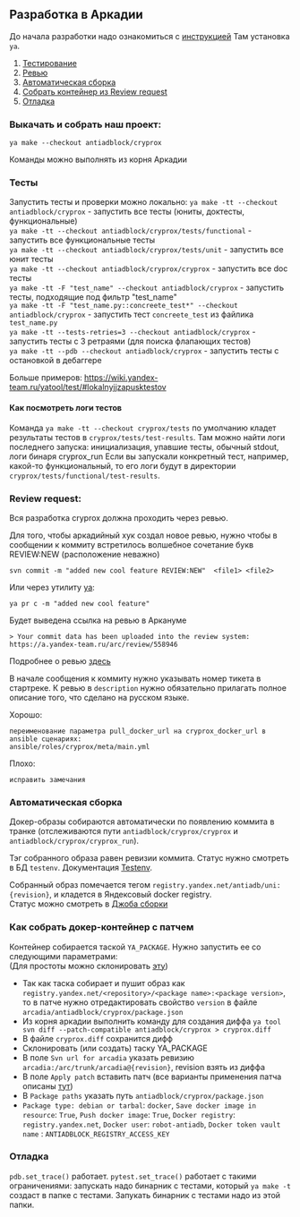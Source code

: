 ## Разработка в Аркадии

До начала разработки надо ознакомиться с [инструкцией](https://wiki.yandex-team.ru/arcadia/starterguide/)
Там установка `ya`.

1. [Тестирование](#тесты)
1. [Ревью](#review-request)
1. [Автоматическая сборка](#автоматическая-сборка)
1. [Собрать контейнер из Review request](#как-собрать-докер-контейнер-из-review-request)
1. [Отладка](#отладка)

### Выкачать и собрать наш проект:

`ya make --checkout antiadblock/cryprox`

Команды можно выполнять из корня Аркадии

### Тесты
Запустить тесты и проверки можно локально:
`ya make -tt --checkout antiadblock/cryprox` - запустить все тесты (юниты, доктесты, функциональные)  
`ya make -tt --checkout antiadblock/cryprox/tests/functional` - запустить все функциональные тесты  
`ya make -tt --checkout antiadblock/cryprox/tests/unit` - запустить все юнит тесты  
`ya make -tt --checkout antiadblock/cryprox/cryprox` - запустить все doc тесты  
`ya make -tt -F "test_name" --checkout antiadblock/cryprox` - запустить тесты, подходящие под фильтр "test_name"  
`ya make -tt -F "test_name.py::concreete_test*" --checkout antiadblock/cryprox` - запустить тест `concreete_test` из файлика `test_name.py`  
`ya make -tt --tests-retries=3 --checkout antiadblock/cryprox` - запустить тесты с 3 ретраями (для поиска флапающих тестов)   
`ya make -tt --pdb --checkout antiadblock/cryprox` - запустить тесты с остановкой в дебаггере

Больше примеров: https://wiki.yandex-team.ru/yatool/test/#lokalnyjjzapusktestov

#### Как посмотреть логи тестов

Команда `ya make -tt --checkout cryprox/tests` по умолчанию кладет результаты тестов в `cryprox/tests/test-results`. 
Там можно найти логи последнего запуска: инициализация, упавшие тесты, обычный stdout, логи бинаря cryprox_run
Если вы запускали конкретный тест, например, какой-то функциональный, то его логи будут в директории `cryprox/tests/functional/test-results`.
 
### Review request:

Вся разработка cryprox должна проходить через ревью. 

Для того, чтобы аркадийный хук создал новое ревью, нужно чтобы в сообщении к коммиту встретилось волшебное сочетание букв REVIEW:NEW (расположение неважно)

`svn commit -m "added new cool feature REVIEW:NEW"  <file1> <file2>`

Или через утилиту [ya](https://clubs.at.yandex-team.ru/arcadia/17804):

`ya pr c -m "added new cool feature"`

Будет выведена ссылка на ревью в Аркануме

`> Your commit data has been uploaded into the review system: https://a.yandex-team.ru/arc/review/558946`

Подробнее о ревью [здесь](https://wiki.yandex-team.ru/arcadia/review/)

В начале сообщения к коммиту нужно указывать номер тикета в стартреке. К ревью в `description` нужно обязательно прилагать полное описание того, что сделано на русском языке. 

Хорошо: 
```
переименование параметра pull_docker_url на cryprox_docker_url в ansible сценариях:
ansible/roles/cryprox/meta/main.yml
```

Плохо: 
```
исправить замечания
```

### Автоматическая сборка

Докер-образы собираются автоматически по появлению коммита в транке (отслеживаются пути `antiadblock/cryprox/cryprox` и `antiadblock/cryprox/cryprox_run`). 

Тэг собранного образа равен ревизии коммита. Статус нужно смотреть в БД `testenv`.
Документация [Testenv](https://wiki.yandex-team.ru/testenvironment/).

Собранный образ помечается тегом `registry.yandex.net/antiadb/uni:{revision}`, и кладется в Яндексовый docker registry. </br>
Статус можно смотреть в [Джоба сборки](https://beta-testenv.yandex-team.ru/project/antiadblock/job/BUILD_ANTIADBLOCK_UNI_PROXY_DOCKER)


### Как собрать докер-контейнер с патчем
Контейнер собирается таской `YA_PACKAGE`. Нужно запустить ее со следующими параметрами:</br> 
(Для простоты можно склонирoвать [эту](https://sandbox.yandex-team.ru/task/925881150/view))
* Так как таска собирает и пушит образ как `registry.yandex.net/<repository>/<package name>:<package version>`, то в патче нужно 
отредактировать свойство `version` в файле `arcadia/antiadblock/cryprox/package.json`
* Из корня аркадии выполнить команду для создания диффа `ya tool svn diff --patch-compatible antiadblock/cryprox > cryprox.diff`
* В файле `cryprox.diff` сохранится дифф
* Склонировать (или создать) таску YA_PACKAGE
* В поле `Svn url for arcadia` указать ревизию `arcadia:/arc/trunk/arcadia@{revision}`, revision взять из диффа
* В поле `Apply patch` вставить патч (все варианты применения патча описаны [тут](https://nda.ya.ru/3QTTV4))
* В `Package paths` указать путь `antiadblock/cryprox/package.json`
* `Package type: debian or tarbal`: `docker`, `Save docker image in resource`: `True`,  `Push docker image`: `True`, 
`Docker registry`: `registry.yandex.net`, `Docker user`: `robot-antiadb`, `Docker token vault name` : `ANTIADBLOCK_REGISTRY_ACCESS_KEY`
 

### Отладка

`pdb.set_trace()` работает. `pytest.set_trace()` работает с такими ограничениями: запускать надо бинарник с тестами, который `ya make -t` создаст в папке с тестами.
Запукать бинарник с тестами надо из этой папки.
